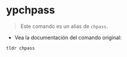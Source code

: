 # ypchpass

> Este comando es un alias de `chpass`.

- Vea la documentación del comando original:

`tldr chpass`
